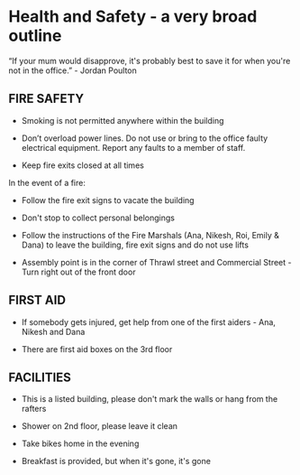 Health and Safety - a very broad outline
========

“If your mum would disapprove, it's probably best to save it for when you're not in the office.” - Jordan Poulton

FIRE SAFETY
------

* Smoking is not permitted anywhere within the building

* Don’t overload power lines. Do not use or bring to the office faulty electrical equipment. Report any faults to a member of staff.

* Keep fire exits closed at all times

In the event of a fire:

* Follow the fire exit signs to vacate the building

* Don't stop to collect personal belongings

* Follow the instructions of the Fire Marshals (Ana, Nikesh, Roi, Emily & Dana) to leave the building, fire exit signs and do not use lifts

* Assembly point is in the corner of Thrawl street and Commercial Street - Turn right out of the front door

FIRST AID
--------

* If somebody gets injured, get help from one of the first aiders - Ana, Nikesh and Dana

* There are first aid boxes on the 3rd floor

FACILITIES
--------
* This is a listed building, please don't mark the walls or hang from the rafters

* Shower on 2nd floor, please leave it clean

* Take bikes home in the evening

* Breakfast is provided, but when it's gone, it's gone
